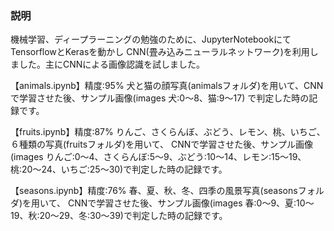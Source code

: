 ### 説明

機械学習、ディープラーニングの勉強のために、JupyterNotebookにてTensorflowとKerasを動かし
CNN(畳み込みニューラルネットワーク)を利用しました。主にCNNによる画像認識を試しました。

【animals.ipynb】精度:95%
犬と猫の顔写真(animalsフォルダ)を用いて、CNNで学習させた後、サンプル画像(images 犬:0～8、猫:9～17)
で判定した時の記録です。

【fruits.ipynb】精度:87%
りんご、さくらんぼ、ぶどう、レモン、桃、いちご、６種類の写真(fruitsフォルダ)を用いて、
CNNで学習させた後、サンプル画像(images りんご:0～4、さくらんぼ:5～9、ぶどう:10～14、レモン:15～19、
桃:20～24、いちご:25～30)で判定した時の記録です。

【seasons.ipynb】精度:76%
春、夏、秋、冬、四季の風景写真(seasonsフォルダ)を用いて、
CNNで学習させた後、サンプル画像(images 春:0～9、夏:10～19、秋:20～29、冬:30～39)で判定した時の記録です。